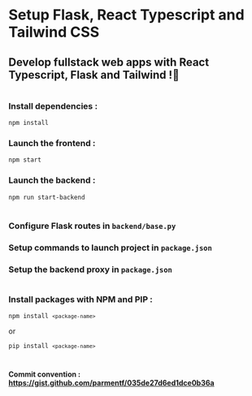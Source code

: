 # Setup Flask, React Typescript and Tailwind CSS

## Develop fullstack web apps with React Typescript, Flask and Tailwind !🎉
#

### Install dependencies :

<code>npm install</code>

### Launch the frontend :

<code>npm start</code>

### Launch the backend :

<code>npm run start-backend</code>

#


### Configure Flask routes in `backend/base.py`

### Setup commands to launch project in `package.json`

### Setup the backend proxy in `package.json`

#

### Install packages with NPM and PIP :

<code>npm install `<package-name>`</code>

or

<code>pip install `<package-name>`</code>

#


#### Commit convention : https://gist.github.com/parmentf/035de27d6ed1dce0b36a